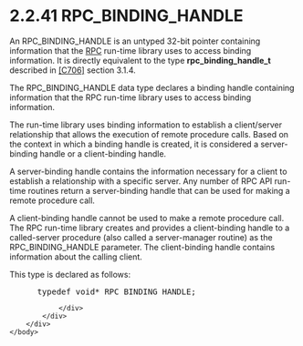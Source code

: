 <html dir="LTR" xmlns:mshelp="http://msdn.microsoft.com/mshelp" xmlns:ddue="http://ddue.schemas.microsoft.com/authoring/2003/5" xmlns:xlink="http://www.w3.org/1999/xlink" xmlns:tool="http://www.microsoft.com/tooltip">
    <head>
        <meta http-equiv="Content-Type" content="text/html; CHARSET=utf-8"></meta>
        <meta name="save" content="history"></meta>
        <title>2.2.41 RPC_BINDING_HANDLE</title>
        <xml>
            <mshelp:toctitle title="2.2.41 RPC_BINDING_HANDLE"></mshelp:toctitle>
            <mshelp:rltitle title="[MS-DTYP]: RPC_BINDING_HANDLE"></mshelp:rltitle>
            <mshelp:keyword index="A" term="d0dffa33-812f-4214-a987-4ee149328eec"></mshelp:keyword>
            <mshelp:attr name="DCSext.ContentType" value="open specification"></mshelp:attr>
            <mshelp:attr name="AssetID" value="d0dffa33-812f-4214-a987-4ee149328eec"></mshelp:attr>
            <mshelp:attr name="TopicType" value="kbRef"></mshelp:attr>
            <mshelp:attr name="DCSext.Title" value="[MS-DTYP]: RPC_BINDING_HANDLE" />
        </xml>
    </head>
    <body>
        <div id="header">
            <h1 class="heading">2.2.41 RPC_BINDING_HANDLE</h1>
        </div>
        <div id="mainSection">
            <div id="mainBody">
                <div id="allHistory" class="saveHistory"></div>
                <div id="sectionSection0" class="section" name="collapseableSection">
                    

<p>An RPC_BINDING_HANDLE is an untyped 32-bit pointer
containing information that the <a href="a66edeb1-52a0-4d64-a93b-2f5c833d7d92.html#gt_8a7f6700-8311-45bc-af10-82e10accd331">RPC</a> run-time library uses
to access binding information. It is directly equivalent to the type <b>rpc_binding_handle_t</b>
described in <a href="https://go.microsoft.com/fwlink/?LinkId=89824">[C706]</a>
section 3.1.4.</p>

<p>The RPC_BINDING_HANDLE data type declares a binding handle
containing information that the RPC run-time library uses to access binding
information.</p>

<p>The run-time library uses binding information to establish a
client/server relationship that allows the execution of remote procedure calls.
Based on the context in which a binding handle is created, it is considered a
server-binding handle or a client-binding handle. </p>

<p>A server-binding handle contains the information necessary
for a client to establish a relationship with a specific server. Any number of
RPC API run-time routines return a server-binding handle that can be used for
making a remote procedure call. </p>

<p>A client-binding handle cannot be used to make a remote
procedure call. The RPC run-time library creates and provides a client-binding
handle to a called-server procedure (also called a server-manager routine) as
the RPC_BINDING_HANDLE parameter. The client-binding handle contains
information about the calling client.</p>

<p>This type is declared as follows:</p>

<dl>
<dd>
<div><pre> typedef void* RPC_BINDING_HANDLE;
</pre></div>
</dd></dl>


                </div>
            </div>
        </div>
    </body>
</html>